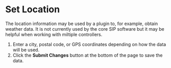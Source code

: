 # Set Location

The location information may be used by a plugin to, for example, obtain weather data. It is not currently used by the core SIP software but it may be helpful when working with miltiple controllers.

1.  Enter a city, postal code, or GPS coordinates depending on how the data will be used.
2.  Click the **Submit Changes** button at the bottom of the page to save the data.

